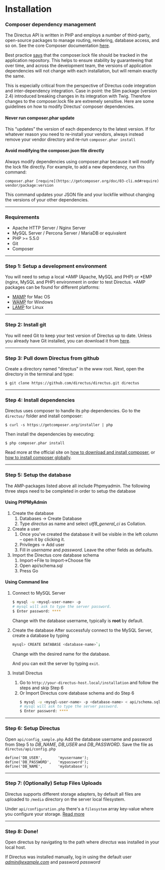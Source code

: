 # Installation

### Composer dependency management

The Directus API is written in PHP and employs a number of third-party, open-source packages to manage routing, rendering, database access, and so on. See the core Composer documentation [here](https://www.google.com/url?q=https%3A%2F%2Fgetcomposer.org%2F&sa=D&sntz=1&usg=AFQjCNEhxf8df2A4nLZIZrCVBRdpgDtF9Q).

Best practice [says](https://www.google.com/url?q=https%3A%2F%2Fgetcomposer.org%2Fdoc%2F01-basic-usage.md%23composer-lock-the-lock-file&sa=D&sntz=1&usg=AFQjCNFiTope9TfHBzLrje3eM8CW_efAAg) that the composer.lock file should be tracked in the application repository. This helps to ensure stability by guaranteeing that over time, and across the development team, the versions of application dependencies will not change with each installation, but will remain exactly the same.

This is especially critical from the perspective of Directus code integration and inter-dependency integration. Case in point: the Slim package (version 2.4) introduced breaking changes in its integration with Twig. Therefore changes to the composer.lock file are extremely sensitive. Here are some guidelines on how to modify Directus’ composer dependencies.

#### Never run composer.phar update
This “updates” the version of each dependency to the latest version. If for whatever reason you need to re-install your vendors, always instead remove your vendor directory and re-run `composer.phar install`

#### Avoid modifying the composer.json file directly
Always modify dependencies using composer.phar because it will modify the lock file directly. For example, to add a new dependency, run this command: 

```
composer.phar [require](https://getcomposer.org/doc/03-cli.md#require) vendor/package:version
```

This command updates your JSON file and your lockfile without changing the versions of your other dependencies.

----------

### Requirements

* Apache HTTP Server / Nginx Server
* MySQL Server / Percona Server / MariaDB or equivalent
* PHP >= 5.5.0
* Git
* Composer

----------

### Step 1: Setup a development environment
You will need to setup a local *AMP (Apache, MySQL and PHP) or *EMP (nginx, MySQL and PHP) environment in order to test Directus. *AMP packages can be found for different platforms:

* [MAMP](http://www.mamp.info/en/index.html) for Mac OS
* [WAMP](http://www.wampserver.com/en/) for Windows
* [LAMP](https://help.ubuntu.com/community/ApacheMySQLPHP) for Linux

----------

### Step 2: Install git
You will need Git to keep your test version of Directus up to date. Unless you already have Git installed, you can download it from [here](http://git-scm.com/).

----------

### Step 3: Pull down Directus from github
Create a directory named "directus" in the www root. Next, open the directory in the terminal and type:

```
$ git clone https://github.com/directus/directus.git directus
```

----------

### Step 4: Install dependencies
Directus uses composer to handle its php dependencies. Go to the `directus/` folder and install composer:

```
$ curl -s https://getcomposer.org/installer | php
```
Then install the dependencies by executing:

```
$ php composer.phar install
```

Read more at the official site on [how to download and install composer](https://getcomposer.org/download/), or [how to install composer globally](https://getcomposer.org/doc/00-intro.md#globally).

----------

### Step 5: Setup the database
The AMP-packages listed above all include Phpmyadmin. The following three steps need to be completed in order to setup the database

#### Using PHPMyAdmin
1. Create the database
   1. Databases -> Create Database
   2. Type *directus* as name and select *utf8_general_ci* as Collation.
2. Create a user
   1. Once you've created the database it will be visible in the left column – open it by clicking it.
   2. Privileges -> Add user
   3. Fill in *username* and *password*. Leave the other fields as defaults.
3. Import the Directus core database schema
   1. Import->File to Import->Choose file
   2. Open api/schema.sql
   3. Press Go

#### Using Command line
1. Connect to MySQL Server

   ```bash
   $ mysql -u <mysql-user-name> -p
   # mysql will ask to type the server password.
   $ Enter password: ****
   ```
   
   Change **<mysql-user-name>** with the database username, typically is **root** by default.

2. Create the database 
   After successfuly connect to the MySQL Server, create a database by typing
   ```bash
   mysql> CREATE DATABASE <database-name>`;
   ```
   
   Change **<database-name>** with the desired name for the database.
   
   And you can exit the server by typing `exit`.
   
3. Install Directus
   1. Go to `http://your-directus-host.local/installation` and follow the steps and skip Step 6
   2. Or Import Directus core database schema and do Step 6
      ```bash
      $ mysql -u <mysql-user-name> -p <database-name> < api/schema.sql
      # mysql will ask to type the server password.
      $ Enter password: ****
      ```

----------

### Step 6: Setup Directus
Open `api/config_sample.php` Add the database username and password from Step 5 to *DB_NAME*, *DB_USER* and *DB_PASSWORD*. Save the file as ```directus/api/config.php```

```
define('DB_USER', 		'myusername');
define('DB_PASSWORD',	'mypassword');
define('DB_NAME',       'mydatabase');
```

----------

### Step 7: (Optionally) Setup Files Uploads
Directus supports different storage adapters, by default all files are uploaded to `/media` directory on the server local filesystem. 

Under `api/configuration.php` there's a `filesystem` array key-value where you configure your storage. [Read more](https://github.com/directus/directus/blob/build/api/configuration_sample.php)

----------

### Step 8: Done!
Open directus by navigating to the path where *directus* was installed in your local host.

If Directus was installed manually, log in using the default user *admin@example.com* and password *password*
